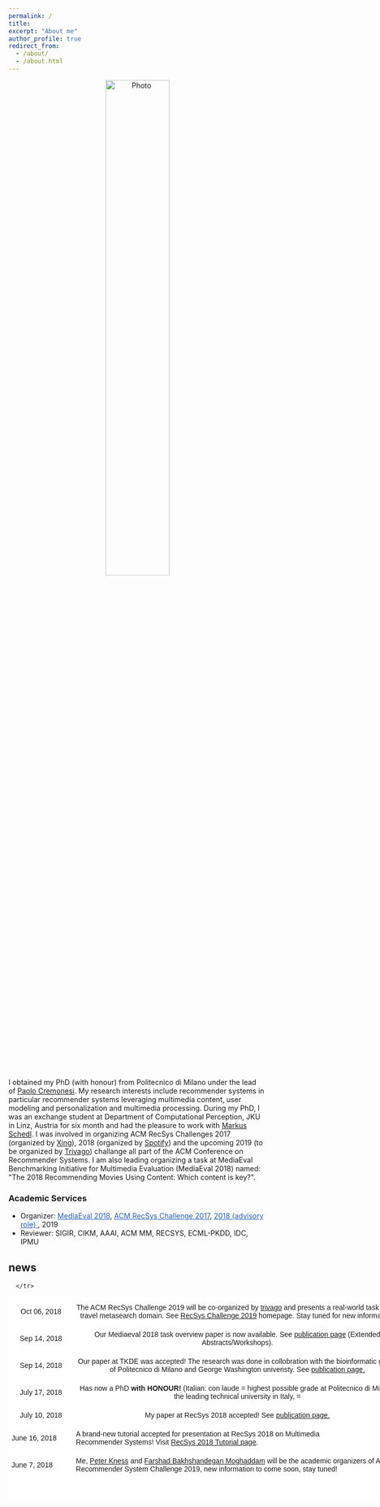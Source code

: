 ```yaml
---
permalink: /
title:
excerpt: "About me"
author_profile: true
redirect_from:
  - /about/
  - /about.html
---
```


<p align="center">
  <img src="https://raw.githubusercontent.com/yasdel/yasdel.github.io/master/images/deldjoo2.jpg" alt="Photo" style=" width: 50%;"/>
</p>
I obtained my PhD (with honour) from Politecnico di Milano under the lead of <a href="http://www.deib.polimi.it/eng/people/details/159156">Paolo Cremonesi</a>. My research interests include recommender systems in particular recommender systems leveraging multimedia content, user modeling and personalization and multimedia processing. During my PhD, I was an exchange student at Department of Computational Perception, JKU in Linz, Austria for six month and had the pleasure to work with <a href="http://www.cp.jku.at/people/schedl/">Markus Schedl</a>.  I was involved in organizing ACM RecSys Challenges 2017 (organized by <a href="https://www.xing.com/en">Xing</a>), 2018 (organized by <a href="https://www.spotify.com/it/">Spotify</a>) and the upcoming 2019 (to be organized by <a href="https://www.trivago.com/">Trivago</a>) challange all part of the ACM Conference on Recommender Systems. I am also leading organizing a task at MediaEval Benchmarking Initiative for Multimedia Evaluation (MediaEval 2018) named: "The 2018 Recommending Movies Using Content: Which content is key?".


<h3>Academic Services</h3>

<ul>
  <li> Organizer: <a href="http://www.multimediaeval.org/mediaeval2018/content4recsys/index.html" style="color: #2A5DB0">MediaEval 2018</a>, <a href="https://recsys.acm.org/recsys17/challenge/" style="color: #2A5DB0">ACM RecSys Challenge 2017</a>, <a href="https://recsys-challenge.spotify.com/overview" style="color: #2A5DB0">2018 (advisory role) </a>, 2019 </li>
  <li> Reviewer: SIGIR, CIKM, AAAI, ACM MM, RECSYS, ECML-PKDD, IDC, IPMU </li>
</ul>



<div class="news">
<h2>news</h2>


<style type="text/css">
.tg  {border-collapse:collapse;border-spacing:0;}
.tg td{font-family:Arial, sans-serif;font-size:14px;padding:10px 5px;border-style:solid;border-width:1px;overflow:hidden;word-break:normal;border-color:black;}
.tg th{font-family:Arial, sans-serif;font-size:14px;font-weight:normal;padding:10px 5px;border-style:solid;border-width:1px;overflow:hidden;word-break:normal;border-color:black;}
.tg .tg-xivq{background-color:#ffffff;border-color:#ffffff}
</style>
<table class="tg" style="undefined;table-layout: fixed; width: 775px">
<colgroup>
<col style="width: 127px">
<col style="width: 648px">
</colgroup>
  <tr>
    <th class="tg-xivq">Oct 06, 2018</th>
    <th class="tg-xivq">The ACM RecSys Challenge 2019 will be co-organized by <a href="hhttps://www.trivago.it" target="\_blank">trivago</a> and presents a real-world task in the travel metasearch domain.  See <a href="https://recsys.acm.org/recsys19/challenge/" target="\_blank">RecSys Challenge 2019</a> homepage. Stay tuned for new information!</th>
  </tr>
  <tr>
    <th class="tg-xivq">Sep 14, 2018</th>
    <th class="tg-xivq">Our Mediaeval 2018 task overview paper is now available. See <a href="https://yasdel.github.io/publications/" target="\_blank">publication page</a> (Extended Abstracts/Workshops).</th>
  </tr>
  <tr>
    <th class="tg-xivq">Sep 14, 2018</th>
    <th class="tg-xivq">Our paper at TKDE was accepted! The research was done in collobration with the bioinformatic group of Politecnico di Milano and George Washington univeristy. See <a href="https://yasdel.github.io/publications/" target="\_blank">publication page.</a></th>
  </tr>
  <tr>
    <th class="tg-xivq">July 17, 2018</th>
    <th class="tg-xivq">Has now a PhD <b>with HONOUR!</b> (Italian: con laude = highest possible grade at Politecnico di Milano, the leading technical university in Italy, =</th>
  </tr>
  <tr>
    <th class="tg-xivq">July 10, 2018</th>
    <th class="tg-xivq">My paper at RecSys 2018 accepted! See <a href="https://yasdel.github.io/publications/" target="\_blank">publication page.</a></th>
  </tr>
  <tr>
    <td class="tg-xivq">June 16, 2018</td>
    <td class="tg-xivq">A brand-new tutorial accepted for presentation at RecSys 2018 on Multimedia<br>Recommender Systems! Visit <a href="https://recsys.acm.org/recsys18/tutorials/#content-tab-1-3-tab" target="\_blank">RecSys 2018 Tutorial page</a>. </td>
  </tr>
  <tr>
    <td class="tg-xivq">June 7, 2018</td>
    <td class="tg-xivq"> Me,  <a href="https://www.ifs.tuwien.ac.at/~knees/" target="\_blank">Peter Kness</a>  and  <a href="    https://scholar.google.com/citations?user=JPP5wWcAAAAJ&hl=en" target="\_blank">Farshad Bakhshandegan Moghaddam</a> will be the academic organizers of ACM Recommender System Challenge 2019, new information to come soon, stay tuned! </td>


      </tr>
  <tr>
    <td class="tg-xivq"></td>
    <td class="tg-xivq"></td>
  </tr>
  <tr>
    <td class="tg-xivq"></td>
    <td class="tg-xivq"></td>
  </tr>
</table>

</div>


